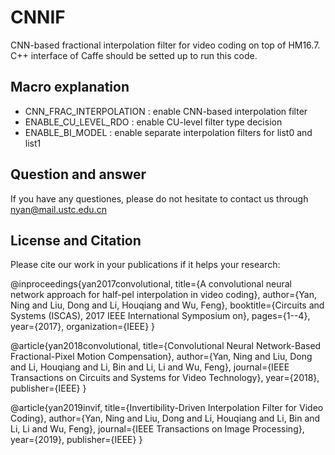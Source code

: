 # CNNIF
CNN-based fractional interpolation filter for video coding on top of HM16.7.
C++ interface of Caffe should be setted up to run this code.

## Macro explanation
- CNN_FRAC_INTERPOLATION : enable CNN-based interpolation filter
- ENABLE_CU_LEVEL_RDO : enable CU-level filter type decision
- ENABLE_BI_MODEL : enable separate interpolation filters for list0 and list1

## Question and answer
If you have any questiones, please do not hesitate to contact us through nyan@mail.ustc.edu.cn

## License and Citation
Please cite our work in your publications if it helps your research:

  @inproceedings{yan2017convolutional,
    title={A convolutional neural network approach for half-pel interpolation in video coding},
    author={Yan, Ning and Liu, Dong and Li, Houqiang and Wu, Feng},
    booktitle={Circuits and Systems (ISCAS), 2017 IEEE International Symposium on},
    pages={1--4},
    year={2017},
    organization={IEEE}
  }

  @article{yan2018convolutional,
    title={Convolutional Neural Network-Based Fractional-Pixel Motion Compensation},
    author={Yan, Ning and Liu, Dong and Li, Houqiang and Li, Bin and Li, Li and Wu, Feng},
    journal={IEEE Transactions on Circuits and Systems for Video Technology},
    year={2018},
    publisher={IEEE}
  }

  @article{yan2019invif,
    title={Invertibility-Driven Interpolation Filter for Video Coding},
    author={Yan, Ning and Liu, Dong and Li, Houqiang and Li, Bin and Li, Li and Wu, Feng},
    journal={IEEE Transactions on Image Processing},
    year={2019},
    publisher={IEEE}
  }
